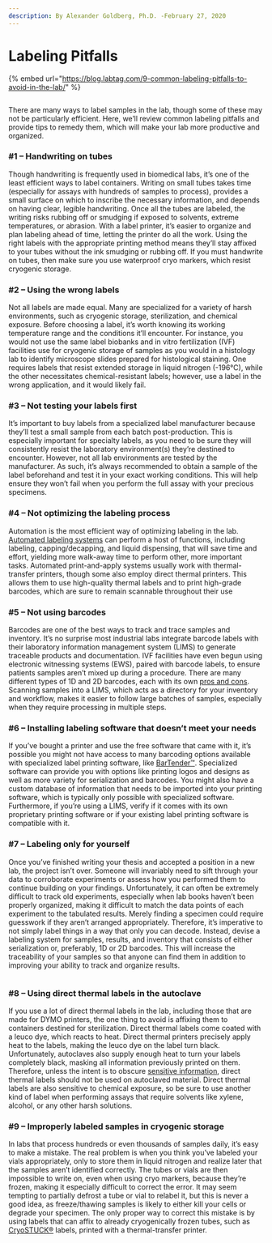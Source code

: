 ```yaml
---
description: By Alexander Goldberg, Ph.D. -February 27, 2020
---
```


# Labeling Pitfalls

{% embed url="https://blog.labtag.com/9-common-labeling-pitfalls-to-avoid-in-the-lab/" %}

<figure><img src="https://blog.labtag.com/wp-content/uploads/2020/03/00622060020x2025020px_1-1.png" alt=""><figcaption></figcaption></figure>

There are many ways to label samples in the lab, though some of these may not be particularly efficient. Here, we’ll review common labeling pitfalls and provide tips to remedy them, which will make your lab more productive and organized.

### #1 – Handwriting on tubes

Though handwriting is frequently used in biomedical labs, it’s one of the least efficient ways to label containers. Writing on small tubes takes time (especially for assays with hundreds of samples to process), provides a small surface on which to inscribe the necessary information, and depends on having clear, legible handwriting. Once all the tubes are labeled, the writing risks rubbing off or smudging if exposed to solvents, extreme temperatures, or abrasion. With a label printer, it’s easier to organize and plan labeling ahead of time, letting the printer do all the work. Using the right labels with the appropriate printing method means they’ll stay affixed to your tubes without the ink smudging or rubbing off. If you must handwrite on tubes, then make sure you use waterproof cryo markers, which resist cryogenic storage.

### #2 – Using the wrong labels

Not all labels are made equal. Many are specialized for a variety of harsh environments, such as cryogenic storage, sterilization, and chemical exposure. Before choosing a label, it’s worth knowing its working temperature range and the conditions it’ll encounter. For instance, you would not use the same label biobanks and in vitro fertilization (IVF) facilities use for cryogenic storage of samples as you would in a histology lab to identify microscope slides prepared for histological staining. One requires labels that resist extended storage in liquid nitrogen (-196°C), while the other necessitates chemical-resistant labels; however, use a label in the wrong application, and it would likely fail.

### #3 – Not testing your labels first

It’s important to buy labels from a specialized label manufacturer because they’ll test a small sample from each batch post-production. This is especially important for specialty labels, as you need to be sure they will consistently resist the laboratory environment(s) they’re destined to encounter. However, not all lab environments are tested by the manufacturer. As such, it’s always recommended to obtain a sample of the label beforehand and test it in your exact working conditions. This will help ensure they won’t fail when you perform the full assay with your precious specimens.

### #4 – Not optimizing the labeling process

Automation is the most efficient way of optimizing labeling in the lab. [Automated ](https://www.labtag.com/lab-automation/?utm\_source=BLOG)[labeling systems](https://www.labtag.com/lab-automation/) can perform a host of functions, including labeling, capping/decapping, and liquid dispensing, that will save time and effort, yielding more walk-away time to perform other, more important tasks. Automated print-and-apply systems usually work with thermal-transfer printers, though some also employ direct thermal printers. This allows them to use high-quality thermal labels and to print high-grade barcodes, which are sure to remain scannable throughout their use

### #5 – Not using barcodes

Barcodes are one of the best ways to track and trace samples and inventory. It’s no surprise most industrial labs integrate barcode labels with their laboratory information management system (LIMS) to generate traceable products and documentation. IVF facilities have even begun using electronic witnessing systems (EWS), paired with barcode labels, to ensure patients samples aren’t mixed up during a procedure. There are many different types of 1D and 2D barcodes, each with its own [pros and cons](https://blog.labtag.com/types-of-barcodes-and-what-they-do). Scanning samples into a LIMS, which acts as a directory for your inventory and workflow, makes it easier to follow large batches of samples, especially when they require processing in multiple steps.

### #6 – Installing labeling software that doesn’t meet your needs&#x20;

If you’ve bought a printer and use the free software that came with it, it’s possible you might not have access to many barcoding options available with specialized label printing software, like [BarTender™](https://www.labtag.com/shop/category/printing-solution/software/?utm\_source=BLOG). Specialized software can provide you with options like printing logos and designs as well as more variety for serialization and barcodes. You might also have a custom database of information that needs to be imported into your printing software, which is typically only possible with specialized software. Furthermore, if you’re using a LIMS, verify if it comes with its own proprietary printing software or if your existing label printing software is compatible with it.

### #7 – Labeling only for yourself

Once you’ve finished writing your thesis and accepted a position in a new lab, the project isn’t over. Someone will invariably need to sift through your data to corroborate experiments or assess how you performed them to continue building on your findings. Unfortunately, it can often be extremely difficult to track old experiments, especially when lab books haven’t been properly organized, making it difficult to match the data points of each experiment to the tabulated results. Merely finding a specimen could require guesswork if they aren’t arranged appropriately. Therefore, it’s imperative to not simply label things in a way that only you can decode. Instead, devise a labeling system for samples, results, and inventory that consists of either serialization or, preferably, 1D or 2D barcodes. This will increase the traceability of your samples so that anyone can find them in addition to improving your ability to track and organize results.

<figure><img src="https://blog.labtag.com/wp-content/uploads/2020/03/Protect20sensitive20information-1.png" alt=""><figcaption></figcaption></figure>

### #8 – Using direct thermal labels in the autoclave

If you use a lot of direct thermal labels in the lab, including those that are made for DYMO printers, the one thing to avoid is affixing them to containers destined for sterilization. Direct thermal labels come coated with a leuco dye, which reacts to heat. Direct thermal printers precisely apply heat to the labels, making the leuco dye on the label turn black. Unfortunately, autoclaves also supply enough heat to turn your labels completely black, masking all information previously printed on them. Therefore, unless the intent is to obscure [sensitive information](https://blog.labtag.com/how-to-safely-discard-sensitive-information-on-labels), direct thermal labels should not be used on autoclaved material. Direct thermal labels are also sensitive to chemical exposure, so be sure to use another kind of label when performing assays that require solvents like xylene, alcohol, or any other harsh solutions.

### #9 – Improperly  labeled samples in cryogenic storage

In labs that process hundreds or even thousands of samples daily, it’s easy to make a mistake. The real problem is when you think you’ve labeled your vials appropriately, only to store them in liquid nitrogen and realize later that the samples aren’t identified correctly. The tubes or vials are then impossible to write on, even when using cryo markers, because they’re frozen, making it especially difficult to correct the error. It may seem tempting to partially defrost a tube or vial to relabel it, but this is never a good idea, as freeze/thawing samples is likely to either kill your cells or degrade your specimen. The only proper way to correct this mistake is by using labels that can affix to already cryogenically frozen tubes, such as [CryoSTUCK®](https://www.labtag.com/shop/brand-name/cryostuck/?utm\_source=BLOG) labels, printed with a thermal-transfer printer.

